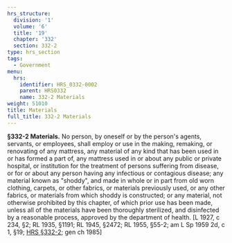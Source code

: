 ```yaml
---
hrs_structure:
  division: '1'
  volume: '6'
  title: '19'
  chapter: '332'
  section: 332-2
type: hrs_section
tags:
  - Government
menu:
  hrs:
    identifier: HRS_0332-0002
    parent: HRS0332
    name: 332-2 Materials
weight: 51010
title: Materials
full_title: 332-2 Materials
---
```

**§332-2 Materials.** No person, by oneself or by the person's agents, servants, or employees, shall employ or use in the making, remaking, or renovating of any mattress, any material of any kind that has been used in or has formed a part of, any mattress used in or about any public or private hospital, or institution for the treatment of persons suffering from disease, or for or about any person having any infectious or contagious disease; any material known as "shoddy", and made in whole or in part from old worn clothing, carpets, or other fabrics, or materials previously used, or any other fabrics, or materials from which shoddy is constructed; or any material, not otherwise prohibited by this chapter, of which prior use has been made, unless all of the materials have been thoroughly sterilized, and disinfected by a reasonable process, approved by the department of health. [L 1927, c 234, §2; RL 1935, §1191; RL 1945, §2472; RL 1955, §55-2; am L Sp 1959 2d, c 1, §19; [HRS §332-2](/title-19/chapter-332/section-332-2/); gen ch 1985]